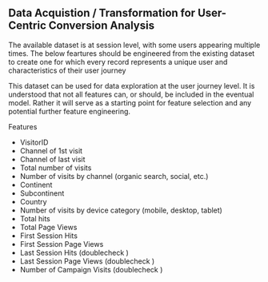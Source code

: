 ## Data Acquistion / Transformation for User-Centric Conversion Analysis
The available dataset is at session level, with some users appearing multiple times. The below feartures should be engineered from the existing dataset to create one for which every record represents a unique user and characteristics of their user journey

This dataset can be used for data exploration at the user journey level. It is understood that not all features can, or should, be included in the eventual model. Rather it will serve as a starting point for feature selection and any potential further feature engineering. 


Features
* VisitorID
* Channel of 1st visit
* Channel of last visit
* Total number of visits
* Number of visits by channel (organic search, social, etc.)
* Continent
* Subcontinent
* Country
* Number of visits by device category (mobile, desktop, tablet)
* Total hits
* Total Page Views
* First Session Hits
* First Session Page Views
* Last Session Hits (doublecheck )
* Last Session Page Views (doublecheck )
* Number of Campaign Visits (doublecheck )


